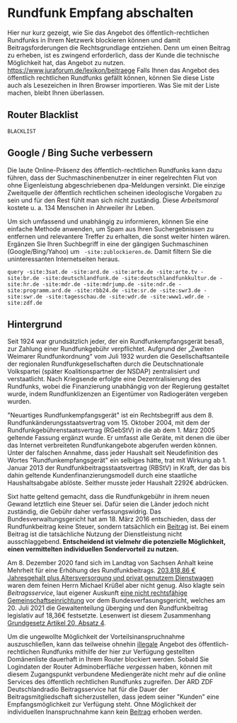 # Rundfunk Empfang abschalten

Hier nur kurz gezeigt, wie Sie das Angebot des öffentlich-rechtlichen Rundfunks in Ihrem Netzwerk blockieren können und damit Beitragsforderungen die Rechtsgrundlage entziehen. Denn um einen Beitrag zu erheben, ist es zwingend erforderlich, dass der Kunde die technische Möglichkeit hat, das Angebot zu nutzen. https://www.juraforum.de/lexikon/beitraege
Falls Ihnen das Angebot des öffentlich rechtlichen Rundfunks gefällt können, können Sie diese Liste auch als Lesezeichen in Ihren Browser importieren. Was Sie mit der Liste machen, bleibt Ihnen überlassen. 

## Router Blacklist

```
BLACKLIST
```

## Google / Bing Suche verbessern

Die laute Online-Präsenz des öffentlich-rechtlichen Rundfunks kann dazu führen, dass der Suchmaschinenbenutzer in einer regelrechten Flut von ohne Eigenleistung abgeschriebenen dpa-Meldungen versinkt. Die einzige Zweitquelle der öffentlich rechtlichen scheinen ideologische Vorgaben zu sein und für den Rest fühlt man sich nicht zuständig. Diese *Arbeitsmoral* kostete u. a. 134 Menschen in Ahrweiler ihr Leben.

Um sich umfassend und unabhängig zu informieren, können Sie eine einfache Methode anwenden, um Spam aus Ihren Suchergebnissen zu entfernen und relevantere Treffer zu erhalten, die sonst weiter hinten wären. Ergänzen Sie Ihren Suchbegriff in eine der gängigen Suchmaschinen (Google/Bing/Yahoo) um ` -site:zublockieren.de`. Damit filtern Sie die uninteressanten Internetseiten heraus.

```
query -site:3sat.de -site:ard.de -site:arte.de -site:arte.tv -site:br.de -site:deutschlandfunk.de -site:deutschlandfunkkultur.de -site:hr.de -site:mdr.de -site:mdrjump.de -site:ndr.de -site:programm.ard.de -site:rbb24.de -site:sr.de -site:swr3.de -site:swr.de -site:tagesschau.de -site:wdr.de -site:www1.wdr.de -site:zdf.de
```

## Hintergrund

Seit 1924 war grundsätzlich jeder, der ein Rundfunkempfangsgerät besaß, zur Zahlung einer Rundfunkgebühr verpflichtet. Aufgrund der „Zweiten Weimarer Rundfunkordnung“ vom Juli 1932 wurden die Gesellschaftsanteile der regionalen Rundfunkgesellschaften durch die Deutschnationale Volkspartei (später Koalitionspartner der NSDAP) zentralisiert und verstaatlicht. Nach Kriegsende erfolgte eine Dezentralisierung des Rundfunks, wobei die Finanzierung unabhängig von der Regierung gestaltet wurde, indem Rundfunklizenzen an Eigentümer von Radiogeräten vergeben wurden.

"Neuartiges Rundfunkempfangsgerät" ist ein Rechtsbegriff aus dem 8. Rundfunkänderungsstaatsvertrag vom 15. Oktober 2004, mit dem der Rundfunkgebührenstaatsvertrag (RGebStV) in die ab dem 1. März 2005 geltende Fassung ergänzt wurde. Er umfasst alle Geräte, mit denen die über das Internet verbreiteten Rundfunkangebote abgerufen werden können. Unter der falschen Annahme, dass jeder Haushalt seit Neudefinition des Wortes "Rundfunkempfangsgerät" ein selbiges hätte, trat mit Wirkung ab 1. Januar 2013 der Rundfunkbeitragsstaatsvertrag (RBStV) in Kraft, der das bis dahin geltende Kundenfinanzierungsmodell durch eine staatliche Haushaltsabgabe ablöste. Seither musste jeder Haushalt 2292€ abdrücken.

Sixt hatte geltend gemacht, dass die Rundfunkgebühr in ihrem neuen Gewand letztlich eine Steuer sei. Dafür seien die Länder jedoch nicht zuständig, die Gebühr daher verfassungswidrig. Das Bundesverwaltungsgericht hat am 18. März 2016 entschieden, dass der Rundfunkbeitrag keine Steuer, sondern tatsächlich ein [Beitrag](https://www.juraforum.de/lexikon/beitraege) ist. Bei einem Beitrag ist die tatsächliche Nutzung der Dienstleistung nicht ausschlaggebend. **Entscheidend ist vielmehr die potenzielle Möglichkeit, einen vermittelten individuellen Sondervorteil zu nutzen.**

Am 8. Dezember 2020 fand sich im Landtag von Sachsen Anhalt keine Mehrheit für eine Erhöhung des Rundfunkbeitrags. [203.818,86 € Jahresgehalt plus Altersversorgung und privat genutzem Dienstwagen](https://www.faz.net/aktuell/feuilleton/medien/rundfunkbeitrag-8-57-milliarden-euro-nahm-der-beitragsservice-2022-ein-18959772.html) waren dem feinen Herrn Michael Krüßel aber nicht genug. Also klagte sein *Beitragsservice*, laut eigener Auskunft [eine nicht rechtsfähige Gemeinschaftseinrichtung](https://www.rundfunkbeitrag.de/impressum/index_ger.html) vor dem Bundesverfasungsgericht, welches am 20. Juli 2021 die Gewaltenteilung überging und den Rundfunkbeitrag legislativ auf 18,36€ festsetzte. Lesenwert ist diesem Zusammenhang [Grundgesetz Artikel 20, Absatz 4](https://dejure.org/gesetze/GG/20.html).

Um die ungewollte Möglichkeit der Vorteilsinanspruchnahme auszuschließen, kann das teilweise ohnehin [illegale](https://openjur.de/u/887161.html) Angebot des öffentlich-rechtlichen Rundfunks mithilfe der hier zur Verfügung gestellten Domänenliste dauerhaft in Ihrem Router blockiert werden. Sobald Sie Logindaten der Router Adminoberfläche *vergessen* haben, können mit diesem Zugangspunkt verbundene Mediengeräte nicht mehr auf die online Services des öffentlich rechtlichen Rundfunks zugreifen. Der ARD ZDF Deutschlandradio Beitragsservice hat für die Dauer der Beitragsmitgliedschaft sicherzustellen, dass jedem seiner "Kunden" eine Empfangsmöglichkeit zur Verfügung steht. Ohne Möglichkeit der individuellen Inanspruchnahme kann kein [Beitrag](https://www.juraforum.de/lexikon/beitraege) erhoben werden.
